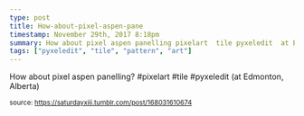 ```yaml
---
type: post
title: How-about-pixel-aspen-pane
timestamp: November 29th, 2017 8:18pm
summary: How about pixel aspen panelling pixelart  tile pyxeledit  at Edmonton Albertap 
tags: ["pyxeledit", "tile", "pattern", "art"]
---
```

<a href="https://www.instagram.com/p/BcGpv-inPfr/ "></a>
                                                                                          
How about pixel aspen panelling? #pixelart  #tile #pyxeledit  (at Edmonton, Alberta)
 
                                    
                
                
                
                
                                
<small>source: https://saturdayxiii.tumblr.com/post/168031610674</small>